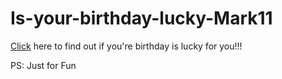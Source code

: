 # Is-your-birthday-lucky-Mark11

[Click](https://nt0d8.csb.app/) here to find out if you're birthday is lucky for you!!!

PS: Just for Fun

